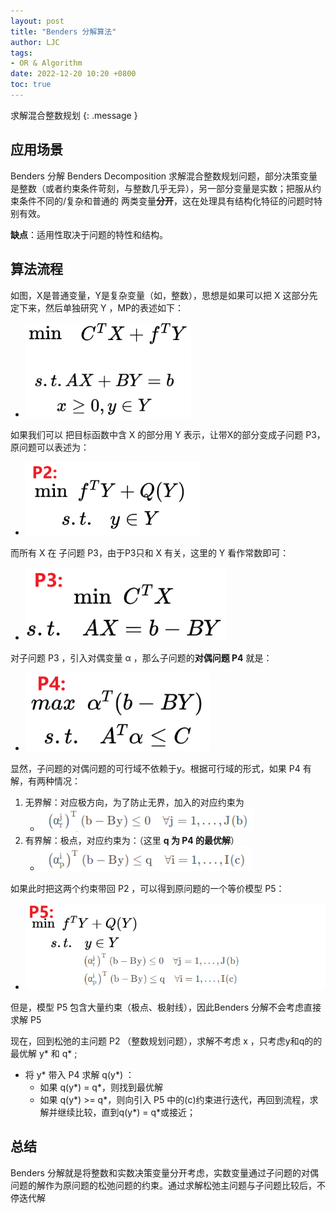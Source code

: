 ```yaml
---
layout: post
title: "Benders 分解算法"
author: LJC
tags:
- OR & Algorithm
date: 2022-12-20 10:20 +0800
toc: true
---
```


求解混合整数规划
{: .message }

## 应用场景

Benders 分解 Benders Decomposition 求解混合整数规划问题，部分决策变量是整数（或者约束条件苛刻，与整数几乎无异），另一部分变量是实数；把服从约束条件不同的/复杂和普通的 两类变量**分开**，这在处理具有结构化特征的问题时特别有效。

**缺点**：适用性取决于问题的特性和结构。

## 算法流程

如图，X是普通变量，Y是复杂变量（如，整数），思想是如果可以把 X 这部分先定下来，然后单独研究 Y ，MP的表述如下：

- ![bd-1.png](/images/or/bd-1.png)

如果我们可以 把目标函数中含 X 的部分用 Y 表示，让带X的部分变成子问题 P3，原问题可以表述为：
- ![bd-2.png](/images/or/bd-2.png)

而所有 X 在 子问题 P3，由于P3只和 X 有关，这里的 Y 看作常数即可：
- ![bd-3.png](/images/or/bd-3.png)

对子问题 P3 ，引入对偶变量 α ，那么子问题的**对偶问题 P4** 就是：
- ![bd-4.png](/images/or/bd-4.png)

显然，子问题的对偶问题的可行域不依赖于y。根据可行域的形式，如果 P4 有解，有两种情况：
1. 无界解：对应极方向，为了防止无界，加入的对应约束为
    - ![bd-5.png](/images/or/bd-5.png)
2. 有界解：极点，对应约束为：（这里 **q 为 P4 的最优解**）
    - ![bd-6.png](/images/or/bd-6.png)

如果此时把这两个约束带回 P2 ，可以得到原问题的一个等价模型 P5：
- ![bd-7.png](/images/or/bd-7.png)

但是，模型 P5 包含大量约束（极点、极射线），因此Benders 分解不会考虑直接求解 P5 

现在，回到松弛的主问题 P2 （整数规划问题），求解不考虑 x ，只考虑y和q的的最优解 y* 和 q* ;

- 将 y* 带入 P4 求解 q(y*) ：
    - 如果 q(y*) = q*，则找到最优解
    - 如果 q(y*) >= q*，则向引入 P5 中的(c)约束进行迭代，再回到流程，求解并继续比较，直到q(y*) = q*或接近；


## 总结

Benders 分解就是将整数和实数决策变量分开考虑，实数变量通过子问题的对偶问题的解作为原问题的松弛问题的约束。通过求解松弛主问题与子问题比较后，不停迭代解